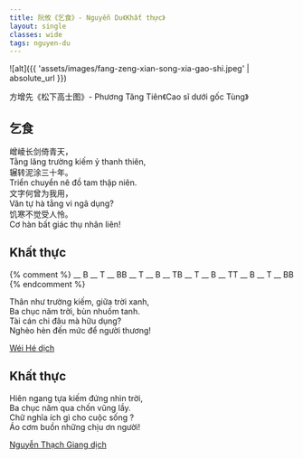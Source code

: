 ```yaml
---
title: 阮攸《乞食》- Nguyễn Du《Khất thực》
layout: single
classes: wide
tags: nguyen-du
---
```


![alt]({{ 'assets/images/fang-zeng-xian-song-xia-gao-shi.jpeg' | absolute_url }})
> <cite>
方增先《松下高士图》- Phương Tăng Tiên《Cao sĩ dưới gốc Tùng》
</cite>

## 乞食
嶒崚长剑倚青天，\
Tằng lăng trường kiếm ỷ thanh thiên,\
辗转泥涂三十年。\
Triển chuyển nê đồ tam thập niên.\
文字何曾为我用，\
Văn tự hà tằng vi ngã dụng?\
饥寒不觉受人怜。\
Cơ hàn bất giác thụ nhân liên!

## Khất thực
{% comment %}
__ B __ T __ BB
__ T __ B __ TB
__ T __ B __ TT
__ B __ T __ BB
{% endcomment %}

Thân như trường kiếm, giữa trời xanh,\
Ba chục năm trời, bùn nhuốm tanh.\
Tài cán chi đâu mà hữu dụng?\
Nghèo hèn đến mức để người thương!

> <cite>
<a target="_blank" href="https://wei-he.xyz">Wéi Hé dịch</a>
</cite>

## Khất thực
Hiên ngang tựa kiếm đứng nhìn trời,\
Ba chục năm qua chốn vũng lầy.\
Chữ nghĩa ích gì cho cuộc sống ?\
Áo cơm buồn những chịu ơn người!

> <cite>
<a target="_blank" href="https://www.thivien.net/Nguy%E1%BB%85n-Th%E1%BA%A1ch-Giang/author-CvAZUU0eLlYNISop-HkZqA">
Nguyễn Thạch Giang dịch
</a>
</cite>